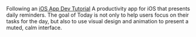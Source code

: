 Following an [iOS App Dev Tutorial](https://developer.apple.com/tutorials/app-dev-training#uikit-essentials)
A productivity app for iOS that presents daily reminders. The goal of Today is not only to help users focus on their tasks for the day, but also to use visual design and animation to present a muted, calm interface.
